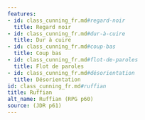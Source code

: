 ```yaml
---
features:
- id: class_cunning_fr.md#regard-noir
  title: Regard noir
- id: class_cunning_fr.md#dur-à-cuire
  title: Dur à cuire
- id: class_cunning_fr.md#coup-bas
  title: Coup bas
- id: class_cunning_fr.md#flot-de-paroles
  title: Flot de paroles
- id: class_cunning_fr.md#désorientation
  title: Désorientation
id: class_cunning_fr.md#ruffian
title: Ruffian
alt_name: Ruffian (RPG p60)
source: (JDR p61)
---
```


